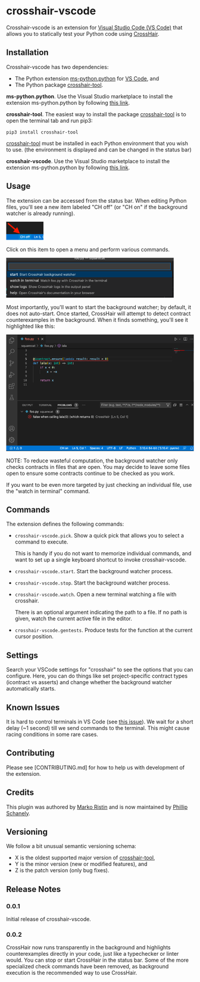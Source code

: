 # crosshair-vscode

Crosshair-vscode is an extension for [Visual Studio Code (VS Code)][vscode] that
allows you to statically test your Python code using [CrossHair][crosshair-tool].

## Installation

Crosshair-vscode has two dependencies:
* The Python extension [ms-python.python][ms-python.python] for
  [VS Code][vscode], and
* The Python package [crosshair-tool][crosshair-tool].

**ms-python.python**.
Use the Visual Studio marketplace to install the extension ms-python.python by
following [this link][ms-python.python].

**crosshair-tool**. The easiest way to install the package
[crosshair-tool][crosshair-tool] is to open the terminal tab and run pip3:

```
pip3 install crosshair-tool
```

[crosshair-tool][crosshair-tool] must be installed in each Python environment that you wish to use. (the environment is displayed and can be changed in the status bar)

**crosshair-vscode**.
Use the Visual Studio marketplace to install the extension ms-python.python by
following [this link][crosshair-vscode].

[vscode]: https://code.visualstudio.com/
[ms-python.python]: https://marketplace.visualstudio.com/items?itemName=ms-python.python
[crosshair-tool]: https://pypi.org/project/crosshair-tool/
[venv]: https://docs.python.org/3/tutorial/venv.html
[vscode-venv]: https://code.visualstudio.com/docs/python/environments
[crosshair-vscode]: https://marketplace.visualstudio.com/items?itemName=mristin.crosshair-vscode

## Usage

The extension can be accessed from the status bar. When editing Python files, you'll see a new item labeled "CH off" (or "CH on" if the background watcher is already running).

<img src="https://raw.githubusercontent.com/pschanely/crosshair-vscode/main/readme/status-bar-item.png" width=100 alt="status bar item" />

Click on this item to open a menu and perform various commands.

<img src="https://raw.githubusercontent.com/pschanely/crosshair-vscode/main/readme/quick-pick.png" width=450 alt="crosshair menu" />

Most importantly, you'll want to start the background watcher; by default, it does not auto-start. Once started, CrossHair will attempt to detect contract counterexamples in the background. When it finds something, you'll see it highlighted like this:

<img src="https://raw.githubusercontent.com/pschanely/crosshair-vscode/main/readme/example-error.png" width=550 alt="example crosshair error" />


NOTE: To reduce wasteful computation, the background watcher only checks contracts in files that are open. You may decide to leave some files open to ensure some contracts continue to be checked as you work.

If you want to be even more targeted by just checking an individual file, use the "watch in terminal" command.


## Commands

The extension defines the following commands:

* `crosshair-vscode.pick`. Show a quick pick that allows you to select a command
  to execute.
  
  This is handy if you do not want to memorize individual commands, and want to set up
  a single keyboard shortcut to invoke crosshair-vscode.

* `crosshair-vscode.start`. Start the background watcher process.

* `crosshair-vscode.stop`. Start the background watcher process.

* `crosshair-vscode.watch`. Open a new terminal watching a file with crosshair.

   There is an optional argument indicating the path to a file.
   If no path is given, watch the current active file in the editor.

* `crosshair-vscode.gentests`. Produce tests for the function at the current cursor position.


## Settings

Search your VSCode settings for "crosshair" to see the options that you can configure. Here, you can do things like set project-specific contract types (icontract vs asserts) and change whether the background watcher automatically starts.

## Known Issues

It is hard to control terminals in VS Code (see
[this issue](https://github.com/microsoft/vscode-python/issues/15197)).
We wait for a short delay (~1 second) till we send commands to the terminal.
This might cause racing conditions in some rare cases.

## Contributing

Please see [CONTRIBUTING.md] for how to help us with development of the extension.

## Credits

This plugin was authored by
[Marko Ristin](https://github.com/mristin)
and is now maintained by [Phillip Schanely](https://github.com/pschanely).

## Versioning

We follow a bit unusual semantic versioning schema:

* X is the oldest supported major version of
  [crosshair-tool],
* Y is the minor version (new or modified features), and
* Z is the patch version (only bug fixes).

## Release Notes

### 0.0.1

Initial release of crosshair-vscode.

### 0.0.2

CrossHair now runs transparently in the background and highlights counterexamples directly in your code, just like a typechecker or linter would.
You can stop or start CrossHair in the status bar.
Some of the more specialized check commands have been removed, as background execution is the recommended way to use CrossHair.
